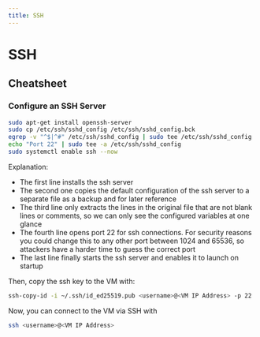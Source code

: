 ```yaml
---
title: SSH
---
```


# SSH

## Cheatsheet

### Configure an SSH Server

```bash
sudo apt-get install openssh-server
sudo cp /etc/ssh/sshd_config /etc/ssh/sshd_config.bck
egrep -v "^$|^#" /etc/ssh/sshd_config | sudo tee /etc/ssh/sshd_config
echo "Port 22" | sudo tee -a /etc/ssh/sshd_config
sudo systemctl enable ssh --now
```

Explanation:

* The first line installs the ssh server
* The second one copies the default configuration of the ssh server to a separate file as a backup and for later reference
* The third line only extracts the lines in the original file that are not blank lines or comments, so we can only see the configured variables at one glance
* The fourth line opens port 22 for ssh connections. For security reasons you could change this to any other port between 1024 and 65536, so attackers have a harder time to guess the correct port
* The last line finally starts the ssh server and enables it to launch on startup

Then, copy the ssh key to the VM with:

```bash
ssh-copy-id -i ~/.ssh/id_ed25519.pub <username>@<VM IP Address> -p 22
```

Now, you can connect to the VM via SSH with

```bash
ssh <username>@<VM IP Address>
```
